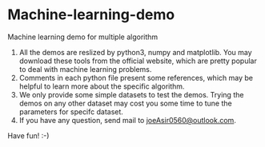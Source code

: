 # Machine-learning-demo
Machine learning demo for multiple algorithm

1. All the demos are reslized by python3, numpy and matplotlib. You may download these tools from the official website, which are pretty popular to deal with machine learning problems.
2. Comments in each python file present some references, which may be helpful to learn more about the specific algorithm.
3. We only provide some simple datasets to test the demos. Trying the demos on any other dataset may cost you some time to tune the parameters for specifc dataset.
4. If you have any question, send mail to joeAsir0560@outlook.com.

Have fun!  :-)
